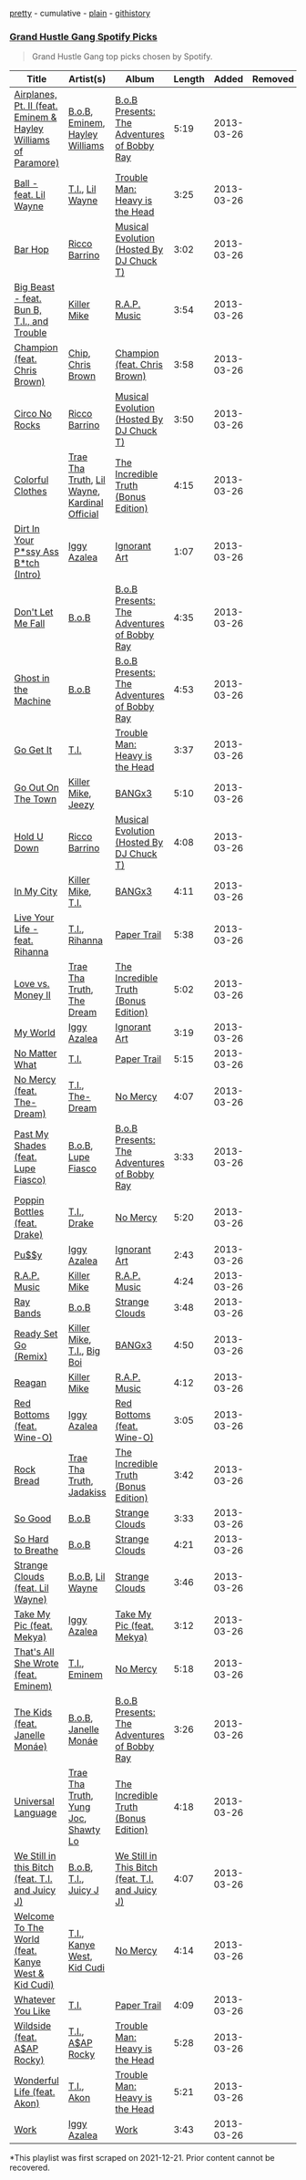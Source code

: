 [pretty](/playlists/pretty/4C0S1zvtcMtk2notLxCL1J.md) - cumulative - [plain](/playlists/plain/4C0S1zvtcMtk2notLxCL1J) - [githistory](https://github.githistory.xyz/mackorone/spotify-playlist-archive/blob/main/playlists/plain/4C0S1zvtcMtk2notLxCL1J)

### [Grand Hustle Gang Spotify Picks](https://open.spotify.com/playlist/2MXXpOt5KV8sj3SVzLM9ju)

> Grand Hustle Gang top picks chosen by Spotify.

| Title | Artist(s) | Album | Length | Added | Removed |
|---|---|---|---|---|---|
| [Airplanes, Pt\. II \(feat\. Eminem & Hayley Williams of Paramore\)](https://open.spotify.com/track/4zlS6uTUQFankHs3wpTEM1) | [B.o.B](https://open.spotify.com/artist/5ndkK3dpZLKtBklKjxNQwT), [Eminem](https://open.spotify.com/artist/7dGJo4pcD2V6oG8kP0tJRR), [Hayley Williams](https://open.spotify.com/artist/6Rx1JKzBrSzoKQtmbVmBnM) | [B.o.B Presents: The Adventures of Bobby Ray](https://open.spotify.com/album/7juIU7sRw4Oj9DpuadXILZ) | 5:19 | 2013-03-26 |  |
| [Ball \- feat\. Lil Wayne](https://open.spotify.com/track/2FrBHYuuMOAQlGiyWtndMg) | [T.I.](https://open.spotify.com/artist/4OBJLual30L7gRl5UkeRcT), [Lil Wayne](https://open.spotify.com/artist/55Aa2cqylxrFIXC767Z865) | [Trouble Man: Heavy is the Head](https://open.spotify.com/album/4XDEh0x3M1ajC6vxJ1PNCD) | 3:25 | 2013-03-26 |  |
| [Bar Hop](https://open.spotify.com/track/67mbD2hryc3Na6tPRDoq6e) | [Ricco Barrino](https://open.spotify.com/artist/4Sm4OwmPnnZ6L4EYX4AhOc) | [Musical Evolution \(Hosted By DJ Chuck T\)](https://open.spotify.com/album/50kPLJUjBZdzpgvDSU7C8T) | 3:02 | 2013-03-26 |  |
| [Big Beast \- feat\. Bun B, T.I., and Trouble](https://open.spotify.com/track/0MAHA8TsUmBPbPjAoasuJA) | [Killer Mike](https://open.spotify.com/artist/2N4EYkIlG1kv25g6Wv8LGI) | [R.A.P\. Music](https://open.spotify.com/album/0I2VFkosuGRfni7LnmlxYB) | 3:54 | 2013-03-26 |  |
| [Champion \(feat\. Chris Brown\)](https://open.spotify.com/track/6PVucDgNmJ3ICAbxG6DKf4) | [Chip](https://open.spotify.com/artist/0tJCNteqwm7LmRZ6KWr8GT), [Chris Brown](https://open.spotify.com/artist/7bXgB6jMjp9ATFy66eO08Z) | [Champion \(feat\. Chris Brown\)](https://open.spotify.com/album/0g6Ig5P7Y2qt1rk1cl33IA) | 3:58 | 2013-03-26 |  |
| [Circo No Rocks](https://open.spotify.com/track/7gwj7PmkBDN8YOANy68ICM) | [Ricco Barrino](https://open.spotify.com/artist/4Sm4OwmPnnZ6L4EYX4AhOc) | [Musical Evolution \(Hosted By DJ Chuck T\)](https://open.spotify.com/album/50kPLJUjBZdzpgvDSU7C8T) | 3:50 | 2013-03-26 |  |
| [Colorful Clothes](https://open.spotify.com/track/78m3HLWmNqmhUgXLA9t0gu) | [Trae Tha Truth](https://open.spotify.com/artist/49vCIUW46QY3L5vo1xVFoy), [Lil Wayne](https://open.spotify.com/artist/55Aa2cqylxrFIXC767Z865), [Kardinal Official](https://open.spotify.com/artist/0PRv5cBFV3OnzGXkSDOQL3) | [The Incredible Truth \(Bonus Edition\)](https://open.spotify.com/album/6qxEbu2pV8La7M57mANnTU) | 4:15 | 2013-03-26 |  |
| [Dirt In Your P\*ssy Ass B\*tch \(Intro\)](https://open.spotify.com/track/0nd3gon1IZ6tu3P9nJYbq2) | [Iggy Azalea](https://open.spotify.com/artist/5yG7ZAZafVaAlMTeBybKAL) | [Ignorant Art](https://open.spotify.com/album/0F6NHynBmwA2igtsM7gdp1) | 1:07 | 2013-03-26 |  |
| [Don't Let Me Fall](https://open.spotify.com/track/556gFGIwADoqDnKK0vmoiB) | [B.o.B](https://open.spotify.com/artist/5ndkK3dpZLKtBklKjxNQwT) | [B.o.B Presents: The Adventures of Bobby Ray](https://open.spotify.com/album/7juIU7sRw4Oj9DpuadXILZ) | 4:35 | 2013-03-26 |  |
| [Ghost in the Machine](https://open.spotify.com/track/55779z5khRVWmsMaxzFovw) | [B.o.B](https://open.spotify.com/artist/5ndkK3dpZLKtBklKjxNQwT) | [B.o.B Presents: The Adventures of Bobby Ray](https://open.spotify.com/album/7juIU7sRw4Oj9DpuadXILZ) | 4:53 | 2013-03-26 |  |
| [Go Get It](https://open.spotify.com/track/3ZfACixzMNAbRcpGwEkLRe) | [T.I.](https://open.spotify.com/artist/4OBJLual30L7gRl5UkeRcT) | [Trouble Man: Heavy is the Head](https://open.spotify.com/album/4XDEh0x3M1ajC6vxJ1PNCD) | 3:37 | 2013-03-26 |  |
| [Go Out On The Town](https://open.spotify.com/track/5JrvwJ5eDNToWWl5oHA78b) | [Killer Mike](https://open.spotify.com/artist/2N4EYkIlG1kv25g6Wv8LGI), [Jeezy](https://open.spotify.com/artist/4yBK75WVCQXej1p04GWqxH) | [BANGx3](https://open.spotify.com/album/26BmsM9kCoN20PS3R9VFPH) | 5:10 | 2013-03-26 |  |
| [Hold U Down](https://open.spotify.com/track/1YCohiOuN0IHZb0fgqgfAU) | [Ricco Barrino](https://open.spotify.com/artist/4Sm4OwmPnnZ6L4EYX4AhOc) | [Musical Evolution \(Hosted By DJ Chuck T\)](https://open.spotify.com/album/50kPLJUjBZdzpgvDSU7C8T) | 4:08 | 2013-03-26 |  |
| [In My City](https://open.spotify.com/track/7CkNqgLg1bqHx3VDuYKajn) | [Killer Mike](https://open.spotify.com/artist/2N4EYkIlG1kv25g6Wv8LGI), [T.I.](https://open.spotify.com/artist/4OBJLual30L7gRl5UkeRcT) | [BANGx3](https://open.spotify.com/album/26BmsM9kCoN20PS3R9VFPH) | 4:11 | 2013-03-26 |  |
| [Live Your Life \- feat\. Rihanna](https://open.spotify.com/track/16GHcGtW9Io7AuVdNmTjv3) | [T.I.](https://open.spotify.com/artist/4OBJLual30L7gRl5UkeRcT), [Rihanna](https://open.spotify.com/artist/5pKCCKE2ajJHZ9KAiaK11H) | [Paper Trail](https://open.spotify.com/album/68E0atuSszPQYckBQ6cQnv) | 5:38 | 2013-03-26 |  |
| [Love vs\. Money II](https://open.spotify.com/track/0eztEOoQ9PcO7VJCYWfxUQ) | [Trae Tha Truth](https://open.spotify.com/artist/49vCIUW46QY3L5vo1xVFoy), [The Dream](https://open.spotify.com/artist/0tdFP7YYasjER1oi3YlRca) | [The Incredible Truth \(Bonus Edition\)](https://open.spotify.com/album/6qxEbu2pV8La7M57mANnTU) | 5:02 | 2013-03-26 |  |
| [My World](https://open.spotify.com/track/6wQ23fXXzURmj0tDgoKAUC) | [Iggy Azalea](https://open.spotify.com/artist/5yG7ZAZafVaAlMTeBybKAL) | [Ignorant Art](https://open.spotify.com/album/0F6NHynBmwA2igtsM7gdp1) | 3:19 | 2013-03-26 |  |
| [No Matter What](https://open.spotify.com/track/0xJT5szWpZSjZhm7WeaEvd) | [T.I.](https://open.spotify.com/artist/4OBJLual30L7gRl5UkeRcT) | [Paper Trail](https://open.spotify.com/album/68E0atuSszPQYckBQ6cQnv) | 5:15 | 2013-03-26 |  |
| [No Mercy \(feat\. The\-Dream\)](https://open.spotify.com/track/0C1KlvRBPF9xsJukwEy9PU) | [T.I.](https://open.spotify.com/artist/4OBJLual30L7gRl5UkeRcT), [The\-Dream](https://open.spotify.com/artist/1W3FSF1BLpY3hlVIgvenLz) | [No Mercy](https://open.spotify.com/album/5TT9ztREtG1lHBTSuWm05e) | 4:07 | 2013-03-26 |  |
| [Past My Shades \(feat\. Lupe Fiasco\)](https://open.spotify.com/track/3Q6Uh2Cctb5Aeg605Fbfd5) | [B.o.B](https://open.spotify.com/artist/5ndkK3dpZLKtBklKjxNQwT), [Lupe Fiasco](https://open.spotify.com/artist/01QTIT5P1pFP3QnnFSdsJf) | [B.o.B Presents: The Adventures of Bobby Ray](https://open.spotify.com/album/7juIU7sRw4Oj9DpuadXILZ) | 3:33 | 2013-03-26 |  |
| [Poppin Bottles \(feat\. Drake\)](https://open.spotify.com/track/0Q7Ztso5bOtLbXpPDXb80E) | [T.I.](https://open.spotify.com/artist/4OBJLual30L7gRl5UkeRcT), [Drake](https://open.spotify.com/artist/3TVXtAsR1Inumwj472S9r4) | [No Mercy](https://open.spotify.com/album/5TT9ztREtG1lHBTSuWm05e) | 5:20 | 2013-03-26 |  |
| [Pu$$y](https://open.spotify.com/track/54ohgeZ4ESJDlffKb9Ktrt) | [Iggy Azalea](https://open.spotify.com/artist/5yG7ZAZafVaAlMTeBybKAL) | [Ignorant Art](https://open.spotify.com/album/0F6NHynBmwA2igtsM7gdp1) | 2:43 | 2013-03-26 |  |
| [R.A.P\. Music](https://open.spotify.com/track/2PmjuqvZWrvOYrB02zlhHy) | [Killer Mike](https://open.spotify.com/artist/2N4EYkIlG1kv25g6Wv8LGI) | [R.A.P\. Music](https://open.spotify.com/album/0I2VFkosuGRfni7LnmlxYB) | 4:24 | 2013-03-26 |  |
| [Ray Bands](https://open.spotify.com/track/1NK5fZvPkVKrbiAbKv1ybz) | [B.o.B](https://open.spotify.com/artist/5ndkK3dpZLKtBklKjxNQwT) | [Strange Clouds](https://open.spotify.com/album/5JXkw4LxF9hvWECwy2Mzgy) | 3:48 | 2013-03-26 |  |
| [Ready Set Go \(Remix\)](https://open.spotify.com/track/42cVkpsKWPO7S7XsWN9zVl) | [Killer Mike](https://open.spotify.com/artist/2N4EYkIlG1kv25g6Wv8LGI), [T.I.](https://open.spotify.com/artist/4OBJLual30L7gRl5UkeRcT), [Big Boi](https://open.spotify.com/artist/2ht3wxeT69CzyKFChNnNAB) | [BANGx3](https://open.spotify.com/album/26BmsM9kCoN20PS3R9VFPH) | 4:50 | 2013-03-26 |  |
| [Reagan](https://open.spotify.com/track/5SXlPyf9tHISDYW51h917G) | [Killer Mike](https://open.spotify.com/artist/2N4EYkIlG1kv25g6Wv8LGI) | [R.A.P\. Music](https://open.spotify.com/album/0I2VFkosuGRfni7LnmlxYB) | 4:12 | 2013-03-26 |  |
| [Red Bottoms \(feat\. Wine\-O\)](https://open.spotify.com/track/4fLSh6ftw596AOFkDM5Kru) | [Iggy Azalea](https://open.spotify.com/artist/5yG7ZAZafVaAlMTeBybKAL) | [Red Bottoms \(feat\. Wine\-O\)](https://open.spotify.com/album/6IdajC9qEoN5jwWBlswFyk) | 3:05 | 2013-03-26 |  |
| [Rock Bread](https://open.spotify.com/track/58eGBEv3lh0KUTQAe04TYS) | [Trae Tha Truth](https://open.spotify.com/artist/49vCIUW46QY3L5vo1xVFoy), [Jadakiss](https://open.spotify.com/artist/5pnbUBPifNnlusY8kTBivi) | [The Incredible Truth \(Bonus Edition\)](https://open.spotify.com/album/6qxEbu2pV8La7M57mANnTU) | 3:42 | 2013-03-26 |  |
| [So Good](https://open.spotify.com/track/3FjPRoxtACgDhIK3u60CsP) | [B.o.B](https://open.spotify.com/artist/5ndkK3dpZLKtBklKjxNQwT) | [Strange Clouds](https://open.spotify.com/album/5JXkw4LxF9hvWECwy2Mzgy) | 3:33 | 2013-03-26 |  |
| [So Hard to Breathe](https://open.spotify.com/track/4JSjoTATNlDj1UfNN0RoRl) | [B.o.B](https://open.spotify.com/artist/5ndkK3dpZLKtBklKjxNQwT) | [Strange Clouds](https://open.spotify.com/album/5JXkw4LxF9hvWECwy2Mzgy) | 4:21 | 2013-03-26 |  |
| [Strange Clouds \(feat\. Lil Wayne\)](https://open.spotify.com/track/1c2OFmKVJf1L7UTXEJvMaA) | [B.o.B](https://open.spotify.com/artist/5ndkK3dpZLKtBklKjxNQwT), [Lil Wayne](https://open.spotify.com/artist/55Aa2cqylxrFIXC767Z865) | [Strange Clouds](https://open.spotify.com/album/5JXkw4LxF9hvWECwy2Mzgy) | 3:46 | 2013-03-26 |  |
| [Take My Pic \(feat\. Mekya\)](https://open.spotify.com/track/1cwFyeL6ZMZeOEK8gAnkNe) | [Iggy Azalea](https://open.spotify.com/artist/5yG7ZAZafVaAlMTeBybKAL) | [Take My Pic \(feat\. Mekya\)](https://open.spotify.com/album/4N53dKbZyvO99Jb5PXFSXU) | 3:12 | 2013-03-26 |  |
| [That's All She Wrote \(feat\. Eminem\)](https://open.spotify.com/track/0TUToYIBxyqHfDuEDS1O5l) | [T.I.](https://open.spotify.com/artist/4OBJLual30L7gRl5UkeRcT), [Eminem](https://open.spotify.com/artist/7dGJo4pcD2V6oG8kP0tJRR) | [No Mercy](https://open.spotify.com/album/5TT9ztREtG1lHBTSuWm05e) | 5:18 | 2013-03-26 |  |
| [The Kids \(feat\. Janelle Monáe\)](https://open.spotify.com/track/02aA8rxDfbpIBvDJjQNiWm) | [B.o.B](https://open.spotify.com/artist/5ndkK3dpZLKtBklKjxNQwT), [Janelle Monáe](https://open.spotify.com/artist/6ueGR6SWhUJfvEhqkvMsVs) | [B.o.B Presents: The Adventures of Bobby Ray](https://open.spotify.com/album/7juIU7sRw4Oj9DpuadXILZ) | 3:26 | 2013-03-26 |  |
| [Universal Language](https://open.spotify.com/track/7yMrvMXk8KCcJR1myAUmPQ) | [Trae Tha Truth](https://open.spotify.com/artist/49vCIUW46QY3L5vo1xVFoy), [Yung Joc](https://open.spotify.com/artist/23LbwefIODbyGdRbAz3urj), [Shawty Lo](https://open.spotify.com/artist/5mNB8ykTlENptzmsxXRtdS) | [The Incredible Truth \(Bonus Edition\)](https://open.spotify.com/album/6qxEbu2pV8La7M57mANnTU) | 4:18 | 2013-03-26 |  |
| [We Still in this Bitch \(feat\. T.I\. and Juicy J\)](https://open.spotify.com/track/63ZKUKbwb6Zozlk8LJCiPB) | [B.o.B](https://open.spotify.com/artist/5ndkK3dpZLKtBklKjxNQwT), [T.I.](https://open.spotify.com/artist/4OBJLual30L7gRl5UkeRcT), [Juicy J](https://open.spotify.com/artist/5gCRApTajqwbnHHPbr2Fpi) | [We Still in This Bitch \(feat\. T.I\. and Juicy J\)](https://open.spotify.com/album/0mffCgRjG8VocPm57JR6NS) | 4:07 | 2013-03-26 |  |
| [Welcome To The World \(feat\. Kanye West & Kid Cudi\)](https://open.spotify.com/track/6Bxhbd2xWZU41NCfbjJBdF) | [T.I.](https://open.spotify.com/artist/4OBJLual30L7gRl5UkeRcT), [Kanye West](https://open.spotify.com/artist/5K4W6rqBFWDnAN6FQUkS6x), [Kid Cudi](https://open.spotify.com/artist/0fA0VVWsXO9YnASrzqfmYu) | [No Mercy](https://open.spotify.com/album/5TT9ztREtG1lHBTSuWm05e) | 4:14 | 2013-03-26 |  |
| [Whatever You Like](https://open.spotify.com/track/3tvWMBIblzT5FSjKtIeRR1) | [T.I.](https://open.spotify.com/artist/4OBJLual30L7gRl5UkeRcT) | [Paper Trail](https://open.spotify.com/album/68E0atuSszPQYckBQ6cQnv) | 4:09 | 2013-03-26 |  |
| [Wildside \(feat\. A$AP Rocky\)](https://open.spotify.com/track/672LwiiHSEDmEVYiNtcx6i) | [T.I.](https://open.spotify.com/artist/4OBJLual30L7gRl5UkeRcT), [A$AP Rocky](https://open.spotify.com/artist/13ubrt8QOOCPljQ2FL1Kca) | [Trouble Man: Heavy is the Head](https://open.spotify.com/album/4XDEh0x3M1ajC6vxJ1PNCD) | 5:28 | 2013-03-26 |  |
| [Wonderful Life \(feat\. Akon\)](https://open.spotify.com/track/1yPPEqLnGRNYgiUZPauP4P) | [T.I.](https://open.spotify.com/artist/4OBJLual30L7gRl5UkeRcT), [Akon](https://open.spotify.com/artist/0z4gvV4rjIZ9wHck67ucSV) | [Trouble Man: Heavy is the Head](https://open.spotify.com/album/4XDEh0x3M1ajC6vxJ1PNCD) | 5:21 | 2013-03-26 |  |
| [Work](https://open.spotify.com/track/1MY9YpojGn9VGTlWDloNoC) | [Iggy Azalea](https://open.spotify.com/artist/5yG7ZAZafVaAlMTeBybKAL) | [Work](https://open.spotify.com/album/5jgw1sSpsqOleQbXu4HfDL) | 3:43 | 2013-03-26 |  |

\*This playlist was first scraped on 2021-12-21. Prior content cannot be recovered.